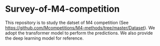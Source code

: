 # Survey-of-M4-competition

This repository is to study the datset of M4 competition (See https://github.com/Mcompetitions/M4-methods/tree/master/Dataset). We adopt the transformer model to perform the predictions. We also provide the deep learning model for reference.
